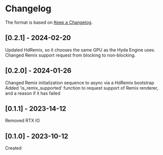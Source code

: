 # Changelog
The format is based on [Keep a Changelog](https://keepachangelog.com/en/1.0.0/).

## [0.2.1] - 2024-02-20
Updated HdRemix, so it chooses the same GPU as the Hyda Engine uses.
Changed Remix support request from blocking to non-blocking.

## [0.2.0] - 2024-01-26
Changed Remix initialization sequence to async via a HdRemix bootstrap
Added 'is_remix_supported' function to request support of Remix renderer, and a reason if it has failed

## [0.1.1] - 2023-14-12
Removed RTX IO

## [0.1.0] - 2023-10-12
Created
